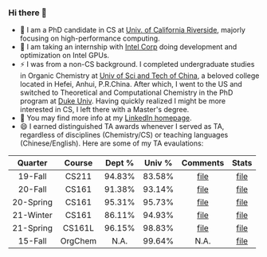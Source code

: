 ### Hi there 👋

<!--
**yzhaiustc/yzhaiustc** is a ✨ _special_ ✨ repository because its `README.md` (this file) appears on your GitHub profile.

Here are some ideas to get you started:

- 🔭 I’m currently working on ...
- 🌱 I’m currently learning ...
- 👯 I’m looking to collaborate on ...
- 🤔 I’m looking for help with ...
- 💬 Ask me about ...
- 📫 How to reach me: ...
- 😄 Pronouns: ...
- ⚡ Fun fact: ...
-->
- 🔭 I am a PhD candidate in CS at [Univ. of California Riverside](https://www.ucr.edu/), majorly focusing on high-performance computing.
- 🌱 I am taking an internship with [Intel Corp](https://www.intel.com/content/www/us/en/homepage.html) doing development and optimization on Intel GPUs.
- ⚡ I was from a non-CS background. I completed undergraduate studies in Organic Chemistry at [Univ of Sci and Tech of China](https://en.ustc.edu.cn/), a beloved college located in Hefei, Anhui, P.R.China. After which, I went to the US and switched to Theoretical and Computational Chemistry in the PhD program at [Duke Univ](https://duke.edu/). Having quickly realized I might be more interested in CS, I left there with a Master's degree.
- 💬 You may find more info at my [LinkedIn homepage](https://www.linkedin.com/in/yujia-zhai-ustc/).
- 😄 I earned distinguished TA awards whenever I served as TA, regardless of disciplines (Chemistry/CS) or teaching languages (Chinese/English). Here are some of my TA evaulations:

|  Quarter  |  Course | Dept % | Univ % |                                   Comments                                   |                                   Stats                                   |
|:---------:|:-------:|:------:|:------:|:----------------------------------------------------------------------------:|:-------------------------------------------------------------------------:|
|  19-Fall  |  CS211  | 94.83% | 83.58% |   [file](https://www.cs.ucr.edu/~yzhai015/TA_eval/CS211_19Fall_comment.pdf)  |   [file](https://www.cs.ucr.edu/~yzhai015/TA_eval/CS211_19Fall_stat.pdf)  |
|  20-Fall  |  CS161  | 91.38% | 93.14% |   [file](https://www.cs.ucr.edu/~yzhai015/TA_eval/CS161_20Fall_comment.pdf)  |   [file](https://www.cs.ucr.edu/~yzhai015/TA_eval/CS161_20Fall_stat.pdf)  |
| 20-Spring |  CS161  | 95.31% | 95.73% |  [file](https://www.cs.ucr.edu/~yzhai015/TA_eval/CS161_20Spring_comment.pdf) |  [file](https://www.cs.ucr.edu/~yzhai015/TA_eval/CS161_20Spring_stat.pdf) |
| 21-Winter |  CS161  | 86.11% | 94.93% |  [file](https://www.cs.ucr.edu/~yzhai015/TA_eval/CS161_21Winter_comment.pdf) |  [file](https://www.cs.ucr.edu/~yzhai015/TA_eval/CS161_21Winter_stat.pdf) |
| 21-Spring |  CS161L | 96.15% | 98.83% | [file](https://www.cs.ucr.edu/~yzhai015/TA_eval/CS161L_21Spring_comment.pdf) | [file](https://www.cs.ucr.edu/~yzhai015/TA_eval/CS161L_21Spring_stat.pdf) |
|  15-Fall  | OrgChem |  N.A.  | 99.64% |                                     N.A.                                     |    [file](https://www.cs.ucr.edu/~yzhai015/TA_eval/ustc_chem_eval.jpg)    |
